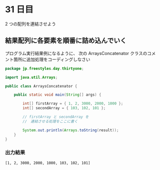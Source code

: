 # 31 日目

2 つの配列を連結させよう

## 結果配列に各要素を順番に詰め込んでいく

プログラム実行結果例になるように、
次の ArraysConcatenator クラスのコメント箇所に追加処理をコーディングしなさい

```java
package jp.freestyles.day.thirtyone;

import java.util.Arrays;

public class ArraysConcatenator {

    public static void main(String[] args) {

        int[] firstArray = { 1, 2, 3000, 2000, 1000 };
        int[] secondArray = { 103, 102, 101 };

        // firstArray と secondArray を
        //　連結させる処理をここに書く

        System.out.println(Arrays.toString(result));
    }
}
```

### 出力結果

```
[1, 2, 3000, 2000, 1000, 103, 102, 101]
```
